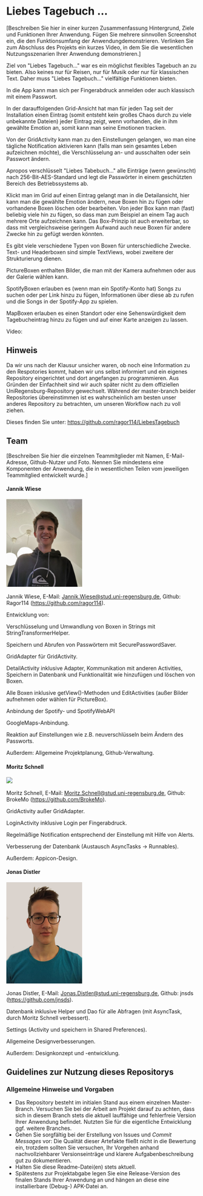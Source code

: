# Liebes Tagebuch ...

[Beschreiben Sie hier in einer kurzen Zusammenfassung Hintergrund, Ziele und Funktionen Ihrer Anwendung. Fügen Sie mehrere sinnvollen Screenshot ein, die den Funktionsumfang der Anwendungdemonstrieren. Verlinken Sie zum Abschluss des Projekts ein kurzes Video, in dem Sie die wesentlichen Nutzungsszenarien Ihrer Anwendung demonstrieren.]

Ziel von "Liebes Tagebuch..." war es ein möglichst flexibles Tagebuch an
zu bieten. Also keines nur für Reisen, nur für Musik oder nur für
klassischen Text. Daher muss "Liebes Tagebuch..." vielfältige Funktionen
bieten.

In die App kann man sich per Fingerabdruck anmelden oder auch klassisch
mit einem Passwort.

In der darauffolgenden Grid-Ansicht hat man für jeden Tag seit der
Installation einen Eintrag (somit entsteht kein großes Chaos durch zu
viele unbekannte Dateien) jeder Eintrag zeigt, wenn vorhanden, die in
ihm gewählte Emotion an, somit kann man seine Emotionen tracken.

Von der GridActivity kann man zu den Einstellungen gelangen, wo man eine
tägliche Notification aktivieren kann (falls man sein gesamtes Leben
aufzeichnen möchte), die Verschlüsselung an- und ausschalten oder sein
Passwort ändern.

Apropos verschlüsselt "Liebes Tabebuch..." alle Einträge (wenn
gewünscht) nach 256-Bit-AES-Standard und legt die Passwörter in einem
geschützten Bereich des Betriebssystems ab.

Klickt man im Grid auf einen Eintrag gelangt man in die Detailansicht,
hier kann man die gewählte Emotion ändern, neue Boxen hin zu fügen oder
vorhandene Boxen löschen oder bearbeiten. Von jeder Box kann man (fast)
beliebig viele hin zu fügen, so dass man zum Beispiel an einem Tag auch
mehrere Orte aufzeichnen kann. Das Box-Prinzip ist auch erweiterbar, so
dass mit vergleichsweise geringem Aufwand auch neue Boxen für andere
Zwecke hin zu gefügt werden könnten.

Es gibt viele verschiedene Typen von Boxen für unterschiedliche Zwecke.
Text- und Headerboxen sind simple TextViews, wobei zweitere der
Strukturierung dienen.

PictureBoxen enthalten Bilder, die man mit der Kamera aufnehmen oder aus
der Galerie wählen kann.

SpotifyBoxen erlauben es (wenn man ein Spotify-Konto hat) Songs zu
suchen oder per Link hinzu zu fügen, Informationen über diese ab zu
rufen und die Songs in der Spotify-App zu spielen.

MapBoxen erlauben es einen Standort oder eine Sehenswürdigkeit dem
Tagebucheintrag hinzu zu fügen und auf einer Karte anzeigen zu lassen.

Video:

## Hinweis

Da wir uns nach der Klausur unsicher waren, ob noch eine Information zu
den Respotories kommt, haben wir uns selbst informiert und ein eigenes
Repository eingerichtet und dort angefangen zu programmieren. Aus
Gründen der Einfachheit sind wir auch später nicht zu dem offiziellen
UniRegensburg-Repository gewechselt. Während der master-branch beider
Repositories übereinstimmen ist es wahrscheinlich am besten unser
anderes Repository zu betrachten, um unseren Workflow nach zu voll
ziehen.

Dieses finden Sie unter: https://github.com/ragor114/LiebesTagebuch

## Team

[Beschreiben Sie hier die einzelnen Teammitglieder mit Namen, E-Mail-Adresse, Github-Nutzer und Foto. Nennen Sie mindestens eine Komponenten der Anwendung, die in wesentlichen Teilen vom jeweiligen Teammitglied entwickelt wurde.]

#### Jannik Wiese

<img src="app/src/main/res/drawable/Jannik%20Bild.png" width="200">

Jannik Wiese, E-Mail: Jannik.Wiese@stud.uni-regensburg.de, Github: Ragor114 (https://github.com/ragor114).

Entwicklung von:

Verschlüsselung und Umwandlung von Boxen in Strings mit
StringTransformerHelper.

Speichern und Abrufen von Passwörtern mit SecurePasswordSaver.

GridAdapter für GridActivity.

DetailActivity inklusive Adapter, Kommunikation mit anderen Activities,
Speichern in Datenbank und Funktionalität wie hinzufügen und löschen von
Boxen.

Alle Boxen inklusive getView()-Methoden und EditActivities (außer Bilder
aufnehmen oder wählen für PictureBox).

Anbindung der Spotify- und SpotifyWebAPI

GoogleMaps-Anbindung.

Reaktion auf Einstellungen wie z.B. neuverschlüsseln beim Ändern des
Passworts.

Außerdem: Allgemeine Projektplanung, Github-Verwaltung.

#### Moritz Schnell

<img src="app/src/main/res/drawable/Mo%20Bild.png" width="200">

Moritz Schnell, E-Mail: Moritz.Schnell@stud.uni-regensburg.de, Github: BrokeMo (https://github.com/BrokeMo).

GridActivity außer GridAdapter.

LoginActivity inklusive Login per Fingerabdruck.

Regelmäßige Notification entsprechend der Einstellung mit Hilfe von
Alerts.

Verbesserung der Datenbank (Austausch AsyncTasks -> Runnables).

Außerdem: Appicon-Design.

#### Jonas Distler

<img src="app/src/main/res/drawable/Jonas%20Bild.png" width="200">

Jonas Distler, E-Mail: Jonas.Distler@stud.uni-regensburg.de, Github: jnsds (https://github.com/jnsds).

Datenbank inklusive Helper und Dao für alle Abfragen (mit AsyncTask,
durch Moritz Schnell verbessert).

Settings (Activity und speichern in Shared Preferences).

Allgemeine Designverbesserungen.

Außerdem: Designkonzept und -entwicklung.

## Guidelines zur Nutzung dieses Repositorys

### Allgemeine Hinweise und Vorgaben

* Das Repository besteht im initialen Stand aus einem einzelnen Master-Branch. Versuchen Sie bei der Arbeit am Projekt darauf zu achten, dass sich in diesem Branch stets die aktuell lauffähige und fehlerfreie Version Ihrer Anwendung befindet. Nutzten Sie für die eigentliche Entwicklung ggf. weitere Branches.
* Gehen Sie sorgfältig bei der Erstellung von Issues und *Commit Messages* vor: Die Qualität dieser Artefakte fließt nicht in die Bewertung ein, trotzdem sollten Sie versuchen, Ihr Vorgehen anhand nachvollziehbarer Versionseinträge und klarere Aufgabenbeschreibung gut zu dokumentieren.
* Halten Sie diese Readme-Datei(en) stets aktuell.
* Spätestens zur Projektabgabe legen Sie eine Release-Version des finalen Stands Ihrer Anwendung an und hängen an diese eine installierbare (Debug-) APK-Datei an.
